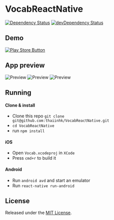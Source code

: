 # VocabReactNative

[![Dependency Status](https://img.shields.io/david/thaiinhk/VocabReactNative.svg)](https://img.shields.io/david/thaiinhk/VocabReactNative)
[![devDependency Status](https://img.shields.io/david/dev/thaiinhk/VocabReactNative.svg)](https://github.com/thaiinhk/VocabReactNative#info=devDependencies)

## Demo

[![Play Store Button](https://raw.github.com/thaiinhk/VocabReactNative/master/assets/google-play.png "Google Play Button")](https://play.google.com/store/apps/details?id=com.thaiinhk.vocab)

## App preview

![Preview](https://raw.github.com/thaiinhk/VocabReactNative/master/assets/screenshot/screenshot0.png "app preview")
![Preview](https://raw.github.com/thaiinhk/VocabReactNative/master/assets/screenshot/screenshot1.png "app preview")
![Preview](https://raw.github.com/thaiinhk/VocabReactNative/master/assets/screenshot/screenshot3.png "app preview")

## Running

#### Clone & install

* Clone this repo `git clone git@github.com:thaiinhk/VocabReactNative.git`
* `cd VocabReactNative`
* run `npm install`

#### iOS

* Open `Vocab.xcodeproj` in `XCode`
* Press `cmd+r` to build it

#### Android

* Run `android avd` and start an emulator
* Run `react-native run-android`

## License

Released under the [MIT License](http://opensource.org/licenses/MIT).
